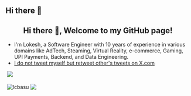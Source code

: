 ## Hi there 👋

<!--
**lcbasu/lcbasu** is a ✨ _special_ ✨ repository because its `README.md` (this file) appears on your GitHub profile.

Here are some ideas to get you started:

- 🔭 I’m currently working on ...
- 🌱 I’m currently learning ...
- 👯 I’m looking to collaborate on ...
- 🤔 I’m looking for help with ...
- 💬 Ask me about ...
- 📫 How to reach me: ...
- 😄 Pronouns: ...
- ⚡ Fun fact: ...
-->



<h2 align="center">Hi there 👋, Welcome to my GitHub page!</h2>
<ul>
  <li>I'm Lokesh, a Software Engineer with 10 years of experience in various domains like AdTech, Steaming, Virtual Reality, e-commerce, Gaming, UPI Payments, Backend, and Data Engineering.</li>
  <li><a href="https://twitter.com/lcbasu">I do not tweet myself but retweet other's tweets on X.com</a></li>
</ul>

&nbsp;![](https://komarev.com/ghpvc/?username=lcbasu&color=brightgreen)
<p>&nbsp;<img align="center" src="https://github-readme-stats.vercel.app/api?username=lcbasu&show_icons=true&locale=en" alt="lcbasu" />
<img align="center" src="https://github-readme-stats.vercel.app/api/top-langs/?username=lcbasu&layout=compact&hide_border=true&&langs_count=10&show_icons=true&theme=transparent" />
</p>
